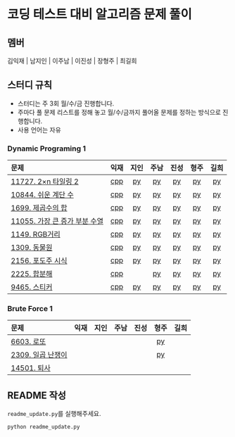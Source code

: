 # 코딩 테스트 대비 알고리즘 문제 풀이

## 멤버

김익재 | 남지인 | 이주남 | 이진성 | 장형주 | 최길희

## 스터디 규칙

- 스터디는 주 3회 월/수/금 진행합니다.
- 주마다 풀 문제 리스트를 정해 놓고 월/수/금까지 풀어올 문제를 정하는 방식으로 진행합니다.
- 사용 언어는 자유

### Dynamic Programing 1

|문제|익재|지인|주남|진성|형주|길희|
|:---|:---:|:---:|:---:|:---:|:---:|:---:|
|[11727. 2×n 타일링 2](https://www.acmicpc.net/problem/11727)|[cpp](Ikjae\11727.cpp)|[py](Jiin\11727.py)|[py](Joons\11727.py)|[py](ssung\11727.py)|[py](Hyungjoo\11727.py)|[py](Gilhee\11727.py)|
|[10844. 쉬운 계단 수](https://www.acmicpc.net/problem/10844)|[cpp](Ikjae\10844.cpp)|[py](Jiin\10844.py)|[py](Joons\10844.py)|[py](ssung\10844.py)|[py](Hyungjoo\10844.py)|[py](Gilhee\10844.py)|
|[1699. 제곱수의 합](https://www.acmicpc.net/problem/1699)|[cpp](Ikjae\1699.cpp)|[py](Jiin\1699.py)|[py](Joons\1699.py)|[py](ssung\1699.py)|[py](Hyungjoo\1699.py)|[py](Gilhee\1699.py)|
|[11055. 가장 큰 증가 부분 수열](https://www.acmicpc.net/problem/11055)|[cpp](Ikjae\11055.cpp)|[py](Jiin\11055.py)|[py](Joons\11055.py)|[py](ssung\11055.py)|[py](Hyungjoo\11055.py)|[py](Gilhee\11055.py)|
|[1149. RGB거리](https://www.acmicpc.net/problem/1149)|[cpp](Ikjae\1149.cpp)|[py](Jiin\1149.py)|[py](Joons\1149.py)|[py](ssung\1149.py)|[py](Hyungjoo\1149.py)|[py](Gilhee\1149.py)|
|[1309. 동물원](https://www.acmicpc.net/problem/1309)|[cpp](Ikjae\1309.cpp)|[py](Jiin\1309.py)|[py](Joons\1309.py)|[py](ssung\1309.py)|[py](Hyungjoo\1309.py)|[py](Gilhee\1309.py)|
|[2156. 포도주 시식](https://www.acmicpc.net/problem/2156)|[cpp](Ikjae\2156.cpp)|[py](Jiin\2156.py)|[py](Joons\2156.py)|[py](ssung\2156.py)|[py](Hyungjoo\2156.py)|[py](Gilhee\2156.py)|
|[2225. 합분해](https://www.acmicpc.net/problem/2225)|[cpp](Ikjae\2225.cpp)||[py](Joons\2225.py)|[py](ssung\2225.py)|[py](Hyungjoo\2225.py)|[py](Gilhee\2225.py)|
|[9465. 스티커](https://www.acmicpc.net/problem/9465)|[cpp](Ikjae\9465.cpp)|[py](Jiin\9465.py)|[py](Joons\9465.py)|[py](ssung\9465.py)|[py](Hyungjoo\9465.py)|[py](Gilhee\9465.py)|

### Brute Force 1

|문제|익재|지인|주남|진성|형주|길희|
|:---|:---:|:---:|:---:|:---:|:---:|:---:|
|[6603. 로또](https://www.acmicpc.net/problem/6603)|||||[py](Hyungjoo\6603.py)||
|[2309. 일곱 난쟁이](https://www.acmicpc.net/problem/2309)|||||[py](Hyungjoo\2309.py)||
|[14501. 퇴사](https://www.acmicpc.net/problem/14501)|||||||

## README 작성

`readme_update.py`를 실행해주세요.

```bash
python readme_update.py
```

